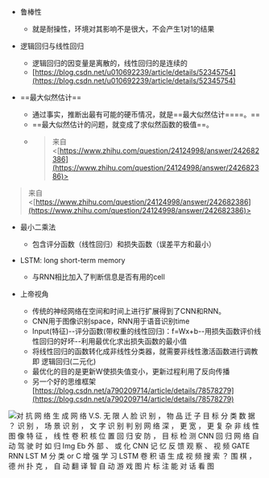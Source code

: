 - 鲁棒性
    
    - 就是耐操性，环境对其影响不是很大，不会产生1对1的结果
      
    
- 逻辑回归与线性回归
    
    - 逻辑回归的因变量是离散的，线性回归的是连续的
    - [https://blog.csdn.net/u010692239/article/details/52345754](https://blog.csdn.net/u010692239/article/details/52345754)
   

- ==最大似然估计==
    
    - 通过事实，推断出最有可能的硬币情况，就是==最大似然估计====。==
    - ==最大似然估计的问题，就变成了求似然函数的极值==。
    - > 来自 <[https://www.zhihu.com/question/24124998/answer/242682386](https://www.zhihu.com/question/24124998/answer/242682386)>  
        

> 来自 <[https://www.zhihu.com/question/24124998/answer/242682386](https://www.zhihu.com/question/24124998/answer/242682386)>   
- 最小二乘法
    
    - 包含评分函数（线性回归）和损失函数（误差平方和最小）
      
    
- LSTM: long short-term memory
    
    - 与RNN相比加入了判断信息是否有用的cell
      
    
- 上帝视角
    
    - 传统的神经网络在空间和时间上进行扩展得到了CNN和RNN。
    - CNN用于图像识别space，RNN用于语音识别time
    - Input(特征)--评分函数(带权重的线性回归)：f=Wx+b--用损失函数评价线性回归的好坏--利用最优化求出损失函数的最小值
    - 将线性回归的函数转化成非线性分类器，就需要非线性激活函数进行调教即 逻辑回归(二元化)
    - 最优化的目的是更新W使损失值变小，更新过程利用了反向传播
    - 另一个好的思维框架 [https://blog.csdn.net/a790209714/article/details/78578279](https://blog.csdn.net/a790209714/article/details/78578279)
   

![对 抗 网 络 生 成 网 络 V.S. 无 限 人 脸 识 别 ， 物 品 迁 子 目 标 分 类 数 据 ？ 识 别 ， 场 景 识 别 ， 文 字 识 别 判 别 网 络 深 ， 更 宽 ， 更 复 杂 非 线 性 图 像 特 征 ， 线 性 卷 积 核 位 置 回 归 安 防 ， 目 标 检 测 CNN 回 归 网 络 自 动 驾 驶 时 如 归 Img Eb 外 部 、 或 化 CNN 记 忆 反 馈 观 察 、 视 频 GATE RNN LST M 分 类 or C 增 强 学 习 LSTM 卷 积 语 生 成 视 频 搜 索 ？ 围 棋 ， 德 州 扑 克 ， 自 动 翻 译 智 自 动 游 戏 图 片 标 注 能 对 话 看 图 ](Exported%20image%2020240403195634-0.png)